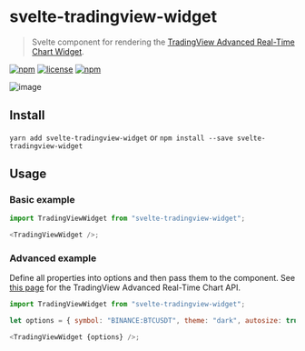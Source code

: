 # svelte-tradingview-widget

> Svelte component for rendering the [TradingView Advanced Real-Time Chart Widget](https://www.tradingview.com/widget/advanced-chart/).

[![npm](https://img.shields.io/npm/v/svelte-tradingview-widget.svg?style=for-the-badge)](https://www.npmjs.com/package/svelte-tradingview-widget)
[![license](https://img.shields.io/github/license/mashape/apistatus.svg?style=for-the-badge)](https://github.com/borakilicoglu/svelte-tradingview-widget/blob/master/LICENSE)
[![npm](https://img.shields.io/npm/dt/svelte-tradingview-widget.svg?style=for-the-badge)](https://www.npmjs.com/package/svelte-tradingview-widget)

![image](https://res.cloudinary.com/dvq6gu2yi/image/upload/v1589813755/68747470733a2f2f64726976652e676f6f676c652e636f6d2f75633f6578706f72743d766965772669643d31505a53465665477577355052684c5a56447836334f50364b73525a7050464d41.png)

## Install

`yarn add svelte-tradingview-widget`
or
`npm install --save svelte-tradingview-widget`

## Usage

### Basic example

```javascript
import TradingViewWidget from "svelte-tradingview-widget";

<TradingViewWidget />;
```

### Advanced example

Define all properties into options and then pass them to the component. See [this page](https://www.tradingview.com/widget/advanced-chart/) for the TradingView Advanced Real-Time Chart API.

```javascript
import TradingViewWidget from "svelte-tradingview-widget";

let options = { symbol: "BINANCE:BTCUSDT", theme: "dark", autosize: true, locale: "fr" };

<TradingViewWidget {options} />;
```
